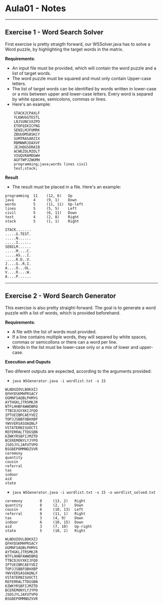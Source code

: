 # Aula01 - Notes

---

## Exercise 1 - Word Search Solver

First exercise is pretty straigth forward, our WSSolver.java has to solve a Word puzzle, by highlighting the target words in the matrix.

**Requirements**:
   - An input file must be provided, which will contain the word puzzle and a list of target words.
   - The word puzzle must be squared and must only contain Upper-case letters.
   - The list of target words can be identified by words written in lower-case or a mix between upper and lower-case letters. Every word is separed by white spaces, semicolons, commas or lines.
   - Here's an example:

``` text
    STACKJCPAXLF
    YLKWUGGTESTL
    LNJSUNCUXZPD
    ETOFQIKICFNG
    SENILMJFUMRK
    ZBUUOMSBSKCY
    SUMTRASARZIX
    RBMWWRJDAXVF
    JEJHQGSDRAIB
    ACWEZOLMZOLT
    VIUQVRAMDGWH
    AGFTWPJZWUMH
    programming;java;words lines civil
    test;stack;
```


**Result**
- The result must be placed in a file. Here's an example:

```text
programming  11    (12, 6)   Up       
java         4     (9, 1)    Down     
words        5     (11, 11)  Up-left  
lines        5     (5, 5)    Left     
civil        5     (6, 11)   Down     
test         4     (2, 8)    Right    
stack        5     (1, 1)    Right    

STACK.......
.....G.TEST.
.....N......
.....I......
SENILM......
.....M....C.
.....AS...I.
.....R.D..V.
J....G..R.I.
A....O...OL.
V....R....W.
A....P......
```

---

## Exercise 2 - Word Search Generator

This exercise is also pretty straight-forward. The goal is to generate a word puzzle with a list of words, which is provided beforehand.

**Requirements**:
- A file with the list of words must provided.
- If a line contains multiple words, they will separed by white spaces, commas or semicollons or there can a word per line.
- Words in the list must be lower-case only or a mix of lower and upper-case.

**Execution and Ouputs**

Two diferent outputs are expected, according to the arguments provided:

- ```java WSGenerator.java -i wordlist.txt -s 15 ```

```text
WLNDUIOVLBOKXZJ
QFHYDSKMHPRSACY
UGMNFSAQBLPHMYG
AYTHGKLJTRSMKJR
NTFLHHBFAWWDBRQ
TTBCDJGYXKIJFQO
IPTUEIBRCAEYVEZ
TOPJJSBBFOBHXBP
YWVVERSASOAQNLF
VSTATERNISUOCTI
REFERRALTTDGSBN
KZWKYRSBFIJMZTD
BCEREMONYLYJYPO
JSOSJYLJAFUTVPO
BSGBEPOMMNDZVVR
ceremony
quantity
cousin
referral
tax
indoor
aid
state
```

- ```java WSGenerator.java -i wordlist.txt -s 15 -o wordlist_solved.txt```

```text
ceremony        8     (13, 2)   Right    
quantity        8     (2, 1)    Down     
cousin          6     (10, 13)  Left     
referral        8     (11, 1)   Right    
tax             3     (4, 9)    Down     
indoor          6     (10, 15)  Down     
aid             3     (7, 10)   Up-right 
state           5     (10, 2)   Right    

WLNDUIOVLBOKXZJ
QFHYDSKMHPRSACY
UGMNFSAQBLPHMYG
AYTHGKLJTRSMKJR
NTFLHHBFAWWDBRQ
TTBCDJGYXKIJFQO
IPTUEIBRCAEYVEZ
TOPJJSBBFOBHXBP
YWVVERSASOAQNLF
VSTATERNISUOCTI
REFERRALTTDGSBN
KZWKYRSBFIJMZTD
BCEREMONYLYJYPO
JSOSJYLJAFUTVPO
BSGBEPOMMNDZVVR
```
 


